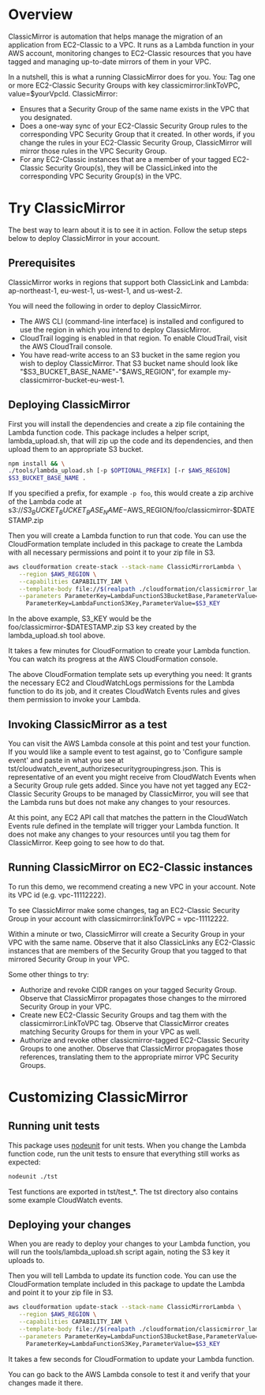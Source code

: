 # Overview

ClassicMirror is automation that helps manage the migration of an
application from EC2-Classic to a VPC.  It runs as a Lambda function in
your AWS account, monitoring changes to EC2-Classic resources that you
have tagged and managing up-to-date mirrors of them in your VPC.

In a nutshell, this is what a running ClassicMirror does for you.
You: Tag one or more EC2-Classic Security Groups with key
classicmirror:linkToVPC, value=$yourVpcId.
ClassicMirror:
* Ensures that a Security Group of the same name exists in the VPC that you designated.
* Does a one-way sync of your EC2-Classic Security Group rules to the
corresponding VPC Security Group that it created.  In other words, if you
change the rules in your EC2-Classic Security Group, ClassicMirror will
mirror those rules in the VPC Security Group.
* For any EC2-Classic instances that are a member of your tagged
EC2-Classic Security Group(s), they will be ClassicLinked into the
corresponding VPC Security Group(s) in the VPC.

# Try ClassicMirror

The best way to learn about it is to see it in action.  Follow the setup
steps below to deploy ClassicMirror in your account.

## Prerequisites

ClassicMirror works in regions that support both ClassicLink and Lambda:
ap-northeast-1, eu-west-1, us-west-1, and us-west-2.

You will need the following in order to deploy ClassicMirror.
* The AWS CLI (command-line interface) is installed and configured to use the region in which you intend to deploy ClassicMirror.
* CloudTrail logging is enabled in that region.  To enable CloudTrail, visit the AWS CloudTrail console.
* You have read-write access to an S3 bucket in the same region you wish to deploy ClassicMirror.  That S3 bucket name should look like "$S3_BUCKET_BASE_NAME"-"$AWS_REGION", for example my-classicmirror-bucket-eu-west-1.

## Deploying ClassicMirror

First you will install the dependencies and create a zip file containing
the Lambda function code.  This package includes a helper script,
lambda_upload.sh, that will zip up the code and its dependencies, and then
upload them to an appropriate S3 bucket.

```bash
npm install && \
./tools/lambda_upload.sh [-p $OPTIONAL_PREFIX] [-r $AWS_REGION]
$S3_BUCKET_BASE_NAME .
```

If you specified a prefix, for example `-p foo`, this would create a zip
archive of the Lambda code at
s3://$S3_BUCKET_BUCKET_BASE_NAME-$AWS_REGION/foo/classicmirror-$DATESTAMP.zip

Then you will create a Lambda function to run that code.  You can use the
CloudFormation template included in this package to create the Lambda
with all necessary permissions and point it to your zip file in S3.

```bash
aws cloudformation create-stack --stack-name ClassicMirrorLambda \
   --region $AWS_REGION \
   --capabilities CAPABILITY_IAM \
   --template-body file://$(realpath ./cloudformation/classicmirror_lambda_template.json) \
   --parameters ParameterKey=LambdaFunctionS3BucketBase,ParameterValue=$S3_BUCKET_BASE_NAME \
     ParameterKey=LambdaFunctionS3Key,ParameterValue=$S3_KEY
```

In the above example, S3_KEY would be the foo/classicmirror-$DATESTAMP.zip
S3 key created by the lambda_upload.sh tool above.

It takes a few minutes for CloudFormation to create your Lambda
function.  You can watch its progress at the AWS CloudFormation console.

The above CloudFormation template sets up everything you need: It grants
the necessary EC2 and CloudWatchLogs permissions for the Lambda function
to do its job, and it creates CloudWatch Events rules and gives them
permission to invoke your Lambda.

## Invoking ClassicMirror as a test

You can visit the AWS Lambda console at this point and test your
function.  If you would like a sample event to test against, go to
'Configure sample event' and paste in what you see at
tst/cloudwatch_event_authorizesecuritygroupingress.json.
This is representative of an event you might receive from CloudWatch
Events when a Security Group rule gets added.  Since you have not yet
tagged any EC2-Classic Security Groups to be managed by ClassicMirror,
you will see that the Lambda runs but does not make any changes to your
resources.

At this point, any EC2 API call that matches the pattern in the
CloudWatch Events rule defined in the template will trigger your Lambda
function.  It does not make any changes to your resources until you tag
them for ClassicMirror.  Keep going to see how to do that.

## Running ClassicMirror on EC2-Classic instances

To run this demo, we recommend creating a new VPC in your account.  Note
its VPC id (e.g. vpc-11112222).

To see ClassicMirror make some changes, tag an EC2-Classic Security Group
in your account with classicmirror:linkToVPC = vpc-11112222.

Within a minute or two, ClassicMirror will create a Security Group in your
VPC with the same name.  Observe that it also ClassicLinks any EC2-Classic
instances that are members of the Security Group that you tagged to
that mirrored Security Group in your VPC.

Some other things to try:
* Authorize and revoke CIDR ranges on your tagged Security Group.  Observe
that ClassicMirror propagates those changes to the mirrored Security Group
in your VPC.
* Create new EC2-Classic Security Groups and tag them with the
classicmirror:LinkToVPC tag.  Observe that ClassicMirror creates matching
Security Groups for them in your VPC as well.
* Authorize and revoke other classicmirror-tagged EC2-Classic Security
Groups to one another.  Observe that ClassicMirror propagates those
references, translating them to the appropriate mirror VPC Security
Groups.

# Customizing ClassicMirror

## Running unit tests

This package uses [nodeunit](https://github.com/caolan/nodeunit) for unit
tests.  When you change the Lambda function code, run the unit tests to
ensure that everything still works as expected:

```bash
nodeunit ./tst
```

Test functions are exported in tst/test_*.  The tst directory also
contains some example CloudWatch events.

## Deploying your changes

When you are ready to deploy your changes to your Lambda function, you
will run the tools/lambda_upload.sh script again, noting the S3 key it
uploads to.

Then you will tell Lambda to update its function code.  You can use the
CloudFormation template included in this package to update the Lambda and
point it to your zip file in S3.

```bash
aws cloudformation update-stack --stack-name ClassicMirrorLambda \
   --region $AWS_REGION \
   --capabilities CAPABILITY_IAM \
   --template-body file://$(realpath ./cloudformation/classicmirror_lambda_template.json) \
   --parameters ParameterKey=LambdaFunctionS3BucketBase,ParameterValue=$S3_BUCKET_BASE_NAME \
     ParameterKey=LambdaFunctionS3Key,ParameterValue=$S3_KEY
```

It takes a few seconds for CloudFormation to update your Lambda function.

You can go back to the AWS Lambda console to test it and verify that your
changes made it there.

